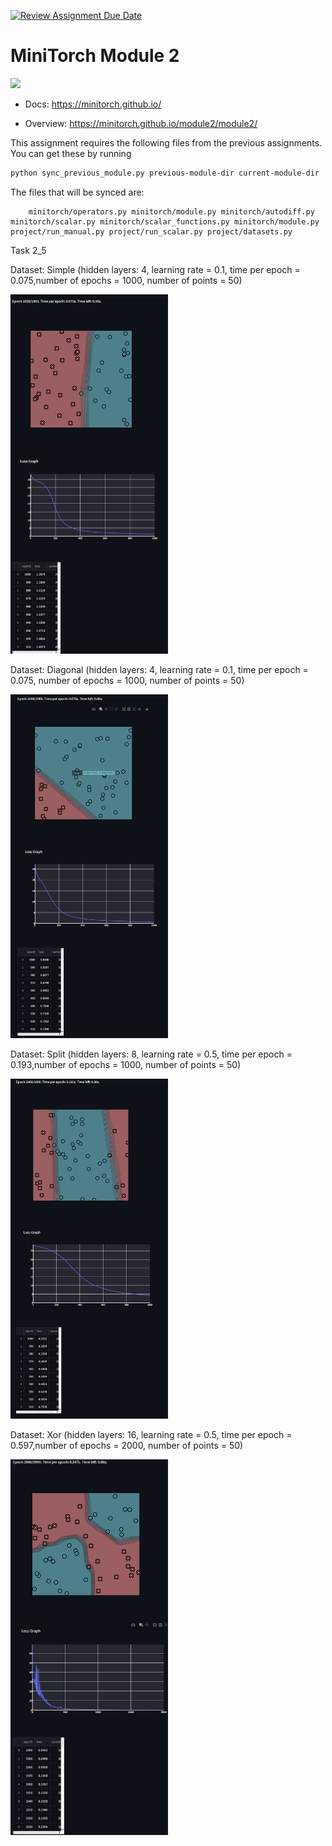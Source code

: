 [![Review Assignment Due Date](https://classroom.github.com/assets/deadline-readme-button-22041afd0340ce965d47ae6ef1cefeee28c7c493a6346c4f15d667ab976d596c.svg)](https://classroom.github.com/a/YFgwt0yY)
# MiniTorch Module 2

<img src="https://minitorch.github.io/minitorch.svg" width="50%">


* Docs: https://minitorch.github.io/

* Overview: https://minitorch.github.io/module2/module2/

This assignment requires the following files from the previous assignments. You can get these by running

```bash
python sync_previous_module.py previous-module-dir current-module-dir
```

The files that will be synced are:

        minitorch/operators.py minitorch/module.py minitorch/autodiff.py minitorch/scalar.py minitorch/scalar_functions.py minitorch/module.py project/run_manual.py project/run_scalar.py project/datasets.py

Task 2_5

Dataset: Simple (hidden layers: 4, learning rate = 0.1, time per epoch = 0.075,number of epochs = 1000, number of points = 50)

<img src="\images\mod2_simple.png" width="50%">

Dataset: Diagonal (hidden layers: 4, learning rate = 0.1, time per epoch = 0.075, number of epochs = 1000, number of points = 50)

<img src="\images\mod2_diag.png" width="50%">

Dataset: Split (hidden layers: 8, learning rate = 0.5, time per epoch = 0.193,number of epochs = 1000, number of points = 50)

<img src="\images\mod2_split.png" width="50%">

Dataset: Xor (hidden layers: 16, learning rate = 0.5, time per epoch = 0.597,number of epochs = 2000, number of points = 50)

<img src="\images\mod2_xor.png" width="50%">
